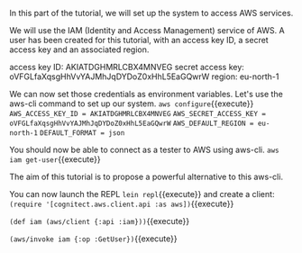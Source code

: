In this part of the tutorial, we will set up the system to access AWS services. 

We will use the IAM (Identity and Access Management) service of AWS. A user has been created for this tutorial, with an access key ID, a secret access key and an associated region.

access key ID: AKIATDGHMRLCBX4MNVEG
secret access key: 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
region: eu-north-1

We can now set those credentials as environment variables. Let's use the aws-cli command to set up our system. 
`aws configure`{{execute}}
`AWS_ACCESS_KEY_ID = AKIATDGHMRLCBX4MNVEG`
`AWS_SECRET_ACCESS_KEY = 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`
`AWS_DEFAULT_REGION = eu-north-1`
`DEFAULT_FORMAT = json`

You should now be able to connect as a tester to AWS using aws-cli.
`aws iam get-user`{{execute}}

The aim of this tutorial is to propose a powerful alternative to this aws-cli. 

You can now launch the REPL `lein repl`{{execute}} and create a client: 
`(require '[cognitect.aws.client.api :as aws])`{{execute}}


`(def iam (aws/client {:api :iam}))`{{execute}}


`(aws/invoke iam {:op :GetUser})`{{execute}}

